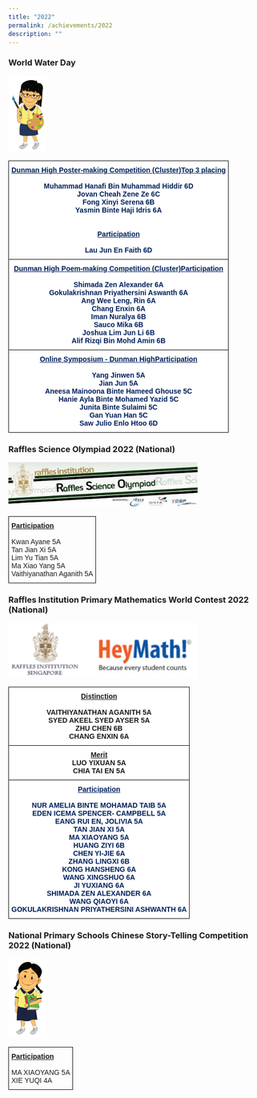 ```yaml
---
title: "2022"
permalink: /achievements/2022
description: ""
---
```

### World Water Day

<img src="/images/design%20girl%202a.png" 
     style="width:15%">
		 
<style type="text/css">
.tg  {border-collapse:collapse;border-spacing:0;}
.tg td{border-color:black;border-style:solid;border-width:1px;font-family:Arial, sans-serif;font-size:14px;
  overflow:hidden;padding:10px 5px;word-break:normal;}
.tg th{border-color:black;border-style:solid;border-width:1px;font-family:Arial, sans-serif;font-size:14px;
  font-weight:normal;overflow:hidden;padding:10px 5px;word-break:normal;}
.tg .tg-fhd8{background-color:#FFF;color:#001F5A;font-weight:bold;text-align:center;vertical-align:top}
</style>
<table class="tg">
<thead>
  <tr>
    <th class="tg-fhd8"><span style="text-decoration:underline;color:#001F5A">Dunman High Poster-making Competition (Cluster)</span><span style="text-decoration:underline;color:inherit;background-color:transparent">Top 3 placing</span><br><br><span style="color:inherit;background-color:transparent">Muhammad Hanafi Bin Muhammad Hiddir 6D</span><br><span style="color:inherit;background-color:transparent">Jovan Cheah Zene Ze 6C</span><br><span style="color:inherit;background-color:transparent">Fong Xinyi Serena 6B</span><br><span style="color:inherit;background-color:transparent">Yasmin Binte Haji Idris 6A</span><br><br><br><span style="text-decoration:underline;color:inherit;background-color:transparent">Participation</span><br><br><span style="color:inherit;background-color:transparent">Lau Jun En Faith 6D</span></th>
  </tr>
</thead>
<tbody>
  <tr>
    <td class="tg-fhd8"><span style="text-decoration:underline;color:#001F5A">Dunman High Poem-making Competition (Cluster)</span><span style="text-decoration:underline;color:inherit;background-color:transparent">Participation</span><br><br><span style="color:inherit;background-color:transparent">Shimada Zen Alexander 6A</span><br><span style="color:inherit;background-color:transparent">Gokulakrishnan Priyathersini Aswanth 6A</span><br><span style="color:inherit;background-color:transparent">Ang Wee Leng, Rin 6A</span><br><span style="color:inherit;background-color:transparent">Chang Enxin 6A</span><br><span style="color:inherit;background-color:transparent">Iman Nuralya 6B</span><br><span style="color:inherit;background-color:transparent">Sauco Mika 6B</span><br><span style="color:inherit;background-color:transparent">Joshua Lim Jun Li 6B</span><br><span style="color:inherit;background-color:transparent">Alif Rizqi Bin Mohd Amin 6B</span></td>
  </tr>
  <tr>
    <td class="tg-fhd8"><span style="text-decoration:underline;color:#001F5A">Online Symposium - Dunman High</span><span style="text-decoration:underline;color:inherit;background-color:transparent">Participation</span><br><br><span style="color:inherit;background-color:transparent">Yang Jinwen 5A</span><br><span style="color:inherit;background-color:transparent">Jian Jun 5A</span><br><span style="color:inherit;background-color:transparent">Aneesa Mainoona Binte Hameed Ghouse 5C</span><br><span style="color:inherit;background-color:transparent">Hanie Ayla Binte Mohamed Yazid 5C</span><br><span style="color:inherit;background-color:transparent">Junita Binte Sulaimi 5C</span><br><span style="color:inherit;background-color:transparent">Gan Yuan Han 5C</span><br><span style="color:inherit;background-color:transparent">Saw Julio Enlo Htoo 6D</span></td>
  </tr>
</tbody>
</table>

### Raffles Science Olympiad 2022 (National)


<img src="/images/2021%2011%2010%20RSO.png" 
     style="width:75%">
		 
<style type="text/css">
.tg  {border-collapse:collapse;border-spacing:0;}
.tg td{border-color:black;border-style:solid;border-width:1px;font-family:Arial, sans-serif;font-size:14px;
  overflow:hidden;padding:10px 5px;word-break:normal;}
.tg th{border-color:black;border-style:solid;border-width:1px;font-family:Arial, sans-serif;font-size:14px;
  font-weight:normal;overflow:hidden;padding:10px 5px;word-break:normal;}
.tg .tg-0lax{text-align:left;vertical-align:top}
</style>
<table class="tg">
<thead>
  <tr>
    <td class="tg-0lax"><span style="font-weight:bold;text-decoration:underline">Participation</span><br><br><span style="font-weight:400;font-style:normal">Kwan Ayane 5A</span><br><span style="font-weight:400;font-style:normal">Tan Jian Xi 5A</span><br><span style="font-weight:400;font-style:normal">Lim Yu Tian 5A</span><br><span style="font-weight:400;font-style:normal">Ma Xiao Yang 5A</span><br><span style="font-weight:400;font-style:normal">Vaithiyanathan Aganith 5A</span></td>
  </tr>
</thead>
</table>

### Raffles Institution Primary Mathematics World Contest 2022 (National)

<img src="/images/RIPMWC.png" 
     style="width:75%">
		 
<style type="text/css">
.tg  {border-collapse:collapse;border-spacing:0;}
.tg td{border-color:black;border-style:solid;border-width:1px;font-family:Arial, sans-serif;font-size:14px;
  overflow:hidden;padding:10px 5px;word-break:normal;}
.tg th{border-color:black;border-style:solid;border-width:1px;font-family:Arial, sans-serif;font-size:14px;
  font-weight:normal;overflow:hidden;padding:10px 5px;word-break:normal;}
.tg .tg-9hzb{background-color:#FFF;font-weight:bold;text-align:center;vertical-align:top}
.tg .tg-fhd8{background-color:#FFF;color:#001F5A;font-weight:bold;text-align:center;vertical-align:top}
</style>
<table class="tg">
<thead>
  <tr>
    <th class="tg-9hzb"><span style="text-decoration:underline;color:inherit;background-color:transparent">Distinction</span><br><br><span style="color:inherit;background-color:transparent">VAITHIYANATHAN AGANITH 5A</span><br><span style="color:inherit;background-color:transparent">SYED AKEEL SYED AYSER 5A</span><br><span style="color:inherit;background-color:transparent">ZHU CHEN 6B</span><br><span style="color:inherit;background-color:transparent">CHANG ENXIN 6A</span></th>
  </tr>
</thead>
<tbody>
  <tr>
    <td class="tg-9hzb"><span style="text-decoration:underline;color:inherit;background-color:transparent">Merit</span><br><span style="color:inherit;background-color:transparent">LUO YIXUAN 5A</span><br><span style="color:inherit;background-color:transparent">CHIA TAI EN 5A</span></td>
  </tr>
  <tr>
    <td class="tg-fhd8"><span style="text-decoration:underline;color:inherit;background-color:transparent">Participation</span><br><br><span style="color:inherit;background-color:transparent">NUR AMELIA BINTE MOHAMAD TAIB 5A</span><br><span style="color:inherit;background-color:transparent">EDEN ICEMA SPENCER- CAMPBELL 5A</span><br><span style="color:inherit;background-color:transparent">EANG RUI EN, JOLIVIA 5A</span><br><span style="color:inherit;background-color:transparent">TAN JIAN XI 5A</span><br><span style="color:inherit;background-color:transparent">MA XIAOYANG 5A</span><br><span style="color:inherit;background-color:transparent">HUANG ZIYI 6B</span><br><span style="color:inherit;background-color:transparent">CHEN YI-JIE 6A</span><br><span style="color:inherit;background-color:transparent">ZHANG LINGXI 6B</span><br><span style="color:inherit;background-color:transparent">KONG HANSHENG 6A</span><br><span style="color:inherit;background-color:transparent">WANG XINGSHUO 6A</span><br><span style="color:inherit;background-color:transparent">JI YUXIANG 6A</span><br><span style="color:inherit;background-color:transparent">SHIMADA ZEN ALEXANDER 6A</span><br><span style="color:inherit;background-color:transparent">WANG QIAOYI 6A</span><br><span style="color:inherit;background-color:transparent">GOKULAKRISHNAN PRIYATHERSINI ASHWANTH 6A</span></td>
  </tr>
</tbody>
</table>

### National Primary Schools Chinese Story-Telling Competition 2022 (National)

<img src="/images/design%20girl%201a.png" 
     style="width:15%">
		 
<style type="text/css">
.tg  {border-collapse:collapse;border-spacing:0;}
.tg td{border-color:black;border-style:solid;border-width:1px;font-family:Arial, sans-serif;font-size:14px;
  overflow:hidden;padding:10px 5px;word-break:normal;}
.tg th{border-color:black;border-style:solid;border-width:1px;font-family:Arial, sans-serif;font-size:14px;
  font-weight:normal;overflow:hidden;padding:10px 5px;word-break:normal;}
.tg .tg-0lax{text-align:left;vertical-align:top}
</style>
<table class="tg">
<thead>
  <tr>
    <td class="tg-0lax"><span style="font-weight:bold;text-decoration:underline">Participation</span><br><br><span style="font-weight:400;font-style:normal">MA XIAOYANG 5A</span><br><span style="font-weight:400;font-style:normal">XIE YUQI 4A</span></td>
  </tr>
</thead>
</table>